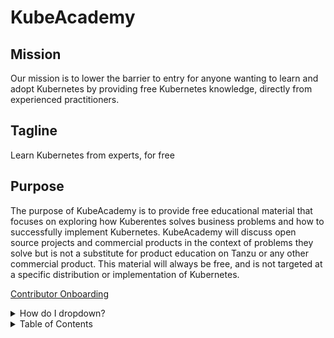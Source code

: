 # KubeAcademy

## Mission
Our mission is to lower the barrier to entry for anyone wanting to learn and adopt Kubernetes by providing free Kubernetes knowledge, directly from experienced practitioners.

## Tagline
Learn Kubernetes from experts, for free

## Purpose
The purpose of KubeAcademy is to provide free educational material that focuses on exploring how Kuberentes solves business problems and how to successfully implement Kubernetes. KubeAcademy will discuss open source projects and commercial products in the context of problems they solve but is not a substitute for product education on Tanzu or any other commercial product. This material will always be free, and is not targeted at a specific distribution or implementation of Kubernetes. 

 [Contributor Onboarding](/contributors-guide/contributor-onboarding)
 
 <details>
<summary>How do I dropdown?</summary>
<br>
This is how you dropdown.
</details>

<!-- TABLE OF CONTENTS -->
<details>
  <summary>Table of Contents</summary>
  <ol>
    <li>
      <a href="#contributor-onboarding">Contributor Onboarding</a>
      [Contributor Onboarding](/contributors-guide/contributor-onboarding)
      <ul>
        <li><a href="#contributor-onboarding/hello-world-sample-video">Hello World Sample Video</a></li>
        <li><a href="#kubeacademy-powerpoint-new-course-template.html">Kube Academy New Course Template</a></li>
      </ul>
    </li>
    <li>
      <a href="#contributors-backlog">Contributors backlog</a>
      <ul>
        <li><a href="#contributors-backlog/how-to-submit-a-content-proposal.md">How to Submit a Content Proposal</a><li>
     </ol>
   
